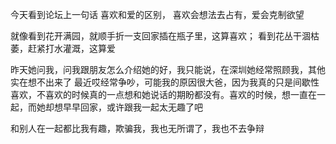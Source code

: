 今天看到论坛上一句话
喜欢和爱的区别，
喜欢会想法去占有，爱会克制欲望

就像看到花开满园，就顺手折一支回家插在瓶子里，这算喜欢；
看到花丛干涸枯萎，赶紧打水灌溉，这算爱

昨天她问我，问我跟朋友怎么介绍她的好，我只能说，在深圳她经常照顾我，其他实在想不出来了
最近哎经常争吵，可能我的原因很大爸，因为我真的只是间歇性喜欢，不喜欢的时候真的一点想和她说话的期盼都没有。喜欢的时候，想一直在一起，而她却想早早回家，或许跟我一起太无趣了吧


和别人在一起都比我有趣，欺骗我，我也无所谓了，我也不去争辩
